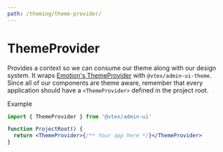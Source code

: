 ```yaml
---
path: /theming/theme-provider/
---
```


# ThemeProvider

Provides a context so we can consume our theme along with our design system. It wraps [Emotion's ThemeProvider](https://emotion.sh/docs/emotion-theming#themeprovider-reactcomponenttype) with `@vtex/admin-ui-theme`. Since all of our components are theme aware, remember that every application should have a `<ThemeProvider>` defined in the project root.

Example

```jsx static
import { ThemeProvider } from '@vtex/admin-ui'

function ProjectRoot() {
  return <ThemeProvider>{/** Your app here */}</ThemeProvider>
}
```
